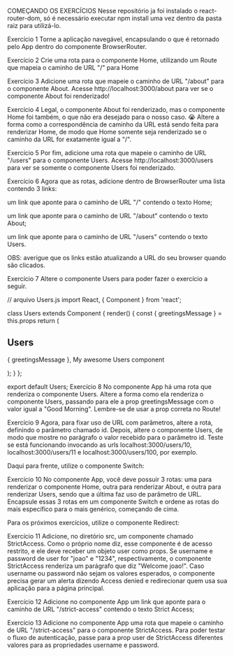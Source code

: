 COMEÇANDO OS EXERCÍCIOS
Nesse repositório ja foi instalado o react-router-dom, só é necessário executar npm install uma vez dentro da pasta raiz para utilizá-lo.

Exercício 1
Torne a aplicação navegável, encapsulando o que é retornado pelo App dentro do componente BrowserRouter.

Exercício 2
Crie uma rota para o componente Home, utilizando um Route que mapeia o caminho de URL "/" para Home

Exercício 3
Adicione uma rota que mapeie o caminho de URL "/about" para o componente About. Acesse http://localhost:3000/about para ver se o componente About foi renderizado!

Exercício 4
Legal, o componente About foi renderizado, mas o componente Home foi também, o que não era desejado para o nosso caso. 😭 Altere a forma como a correspondência de caminho da URL está sendo feita para renderizar Home, de modo que Home somente seja renderizado se o caminho da URL for exatamente igual a "/".

Exercício 5
Por fim, adicione uma rota que mapeie o caminho de URL "/users" para o componente Users. Acesse http://localhost:3000/users para ver se somente o componente Users foi renderizado.

Exercício 6
Agora que as rotas, adicione dentro de BrowserRouter uma lista contendo 3 links:

um link que aponte para o caminho de URL "/" contendo o texto Home;

um link que aponte para o caminho de URL "/about" contendo o texto About;

um link que aponte para o caminho de URL "/users" contendo o texto Users.

OBS: averigue que os links estão atualizando a URL do seu browser quando são clicados.

Exercício 7
Altere o componente Users para poder fazer o exercício a seguir.

// arquivo Users.js
import React, { Component } from 'react';

class Users extends Component {
  render() {
    const { greetingsMessage } = this.props
    return (
      <div>
        <h2>Users</h2>
        <p> { greetingsMessage }, My awesome Users component </p>
      </div>
    );
  }
};

export default Users;
Exercício 8
No componente App há uma rota que renderiza o componente Users. Altere a forma como ela renderiza o componente Users, passando para ele a prop greetingsMessage com o valor igual a "Good Morning". Lembre-se de usar a prop correta no Route!

Exercício 9
Agora, para fixar uso de URL com parâmetros, altere a rota, definindo o parâmetro chamado id. Depois, altere o componente Users, de modo que mostre no parágrafo o valor recebido para o parâmetro id. Teste se está funcionando invocando as urls localhost:3000/users/10, localhost:3000/users/11 e localhost:3000/users/100, por exemplo.

Daqui para frente, utilize o componente Switch:

Exercício 10
No componente App, você deve possuir 3 rotas: uma para renderizar o componente Home, outra para renderizar About, e outra para renderizar Users, sendo que a última faz uso de parâmetro de URL. Encapsule essas 3 rotas em um componente Switch e ordene as rotas do mais específico para o mais genérico, começando de cima.

Para os próximos exercícios, utilize o componente Redirect:

Exercício 11
Adicione, no diretório src, um componente chamado StrictAccess. Como o próprio nome diz, esse componente é de acesso restrito, e ele deve receber um objeto user como props. Se username e password de user for "joao" e "1234", respectivamente, o componente StrictAccess renderiza um parágrafo que diz "Welcome joao!". Caso username ou password não sejam os valores esperados, o componente precisa gerar um alerta dizendo Access denied e redirecionar quem usa sua aplicação para a página principal.

Exercício 12
Adicione no componente App um link que aponte para o caminho de URL "/strict-access" contendo o texto Strict Access;

Exercício 13
Adicione no componente App uma rota que mapeie o caminho de URL "/strict-access" para o componente StrictAccess. Para poder testar o fluxo de autenticação, passe para a prop user de StrictAccess diferentes valores para as propriedades username e password.